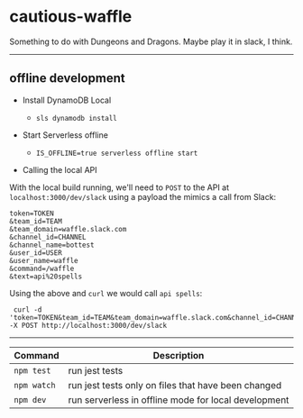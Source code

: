 # cautious-waffle
Something to do with Dungeons and Dragons. Maybe play it in slack, I think.

---

## offline development

- Install DynamoDB Local
  - `sls dynamodb install`

- Start Serverless offline
  - `IS_OFFLINE=true serverless offline start`

- Calling the local API

With the local build running, we'll need to `POST` to the API at `localhost:3000/dev/slack` using a payload the mimics a call from Slack:

```text
token=TOKEN
&team_id=TEAM
&team_domain=waffle.slack.com
&channel_id=CHANNEL
&channel_name=bottest
&user_id=USER
&user_name=waffle
&command=/waffle
&text=api%20spells
```

Using the above and `curl` we would call `api spells`:

```
 curl -d 'token=TOKEN&team_id=TEAM&team_domain=waffle.slack.com&channel_id=CHANNEL&channel_name=bottest&user_id=USER&user_name=waffle&command=/waffle&text=api%20spells' -X POST http://localhost:3000/dev/slack
```

---
| Command | Description |
| --- | --- |
| `npm test` | run jest tests |
| `npm watch`  | run jest tests only on files that have been changed |
| `npm dev` | run serverless in offline mode for local development |


